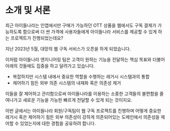 # 소개 및 서론

최근 아이들나라는 인앱에서만 구매가 가능하던 OTT 상품을 웹에서도 구독 결제가 가능하도록 함으로써 더 싼 가격에 사용자들에게 아이들나라 서비스를 제공할 수 있게 하는 프로젝트가 진행되었는데요?

지난 2023년 5월, 대망의 웹 구독 서비스가 오픈을 하게 되었습니다.

이처럼 아이들나라 엔지니어링 팀은 고객이 원하는 기능을 전달하는 핵심 목표와 더불어 아래의 것들에도 집중을 하고 달려가고 있습니다.

- 복잡하지만 시스템 내에서 중요한 역할을 수행하는 레거시 시스템과의 통합
- 제어하기 힘든 외부 의존 시스템의 내재화 혹은 의존성 제거

이들을 잘 제어하고 관리함으로써 아이들나라를 이용하는 소중한 고객들의 불편함을 줄여나가고 새로운 기능을 가능한 빠르게 전달할 수 있게 되는 것이지요.

이번 글에서는 아이들나라 회원/구독팀이 웹 구독 프로젝트를 진행하며 어떻게 중요한 레거시 혹은 제어하기 힘든 외부 의존성이 강하게 의존되어있는 도메인에서 의존성을 제어할 수 있었는지에 대한 경험을 공유하려 합니다.
